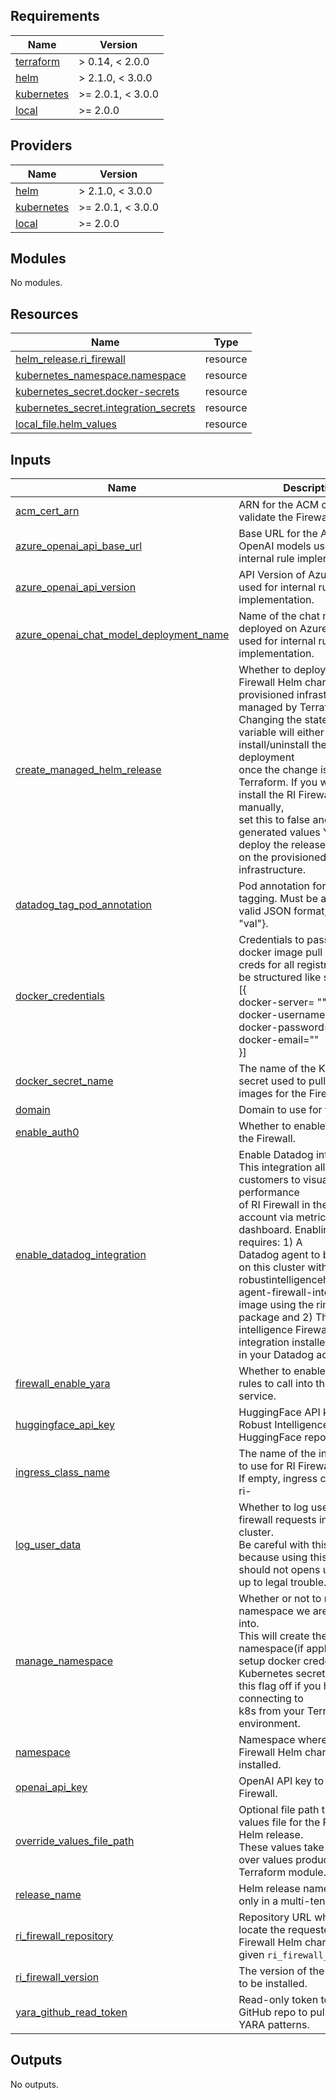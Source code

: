 <!-- BEGIN_TF_DOCS -->
## Requirements

| Name | Version |
|------|---------|
| <a name="requirement_terraform"></a> [terraform](#requirement\_terraform) | > 0.14, < 2.0.0 |
| <a name="requirement_helm"></a> [helm](#requirement\_helm) | > 2.1.0, < 3.0.0 |
| <a name="requirement_kubernetes"></a> [kubernetes](#requirement\_kubernetes) | >= 2.0.1, < 3.0.0 |
| <a name="requirement_local"></a> [local](#requirement\_local) | >= 2.0.0 |

## Providers

| Name | Version |
|------|---------|
| <a name="provider_helm"></a> [helm](#provider\_helm) | > 2.1.0, < 3.0.0 |
| <a name="provider_kubernetes"></a> [kubernetes](#provider\_kubernetes) | >= 2.0.1, < 3.0.0 |
| <a name="provider_local"></a> [local](#provider\_local) | >= 2.0.0 |

## Modules

No modules.

## Resources

| Name | Type |
|------|------|
| [helm_release.ri_firewall](https://registry.terraform.io/providers/hashicorp/helm/latest/docs/resources/release) | resource |
| [kubernetes_namespace.namespace](https://registry.terraform.io/providers/hashicorp/kubernetes/latest/docs/resources/namespace) | resource |
| [kubernetes_secret.docker-secrets](https://registry.terraform.io/providers/hashicorp/kubernetes/latest/docs/resources/secret) | resource |
| [kubernetes_secret.integration_secrets](https://registry.terraform.io/providers/hashicorp/kubernetes/latest/docs/resources/secret) | resource |
| [local_file.helm_values](https://registry.terraform.io/providers/hashicorp/local/latest/docs/resources/file) | resource |

## Inputs

| Name | Description | Type | Default | Required |
|------|-------------|------|---------|:--------:|
| <a name="input_acm_cert_arn"></a> [acm\_cert\_arn](#input\_acm\_cert\_arn) | ARN for the ACM cert to validate the Firewall domain. | `string` | n/a | yes |
| <a name="input_azure_openai_api_base_url"></a> [azure\_openai\_api\_base\_url](#input\_azure\_openai\_api\_base\_url) | Base URL for the Azure OpenAI models used for internal rule implementation. | `string` | n/a | yes |
| <a name="input_azure_openai_api_version"></a> [azure\_openai\_api\_version](#input\_azure\_openai\_api\_version) | API Version of Azure OpenAI used for internal rule implementation. | `string` | n/a | yes |
| <a name="input_azure_openai_chat_model_deployment_name"></a> [azure\_openai\_chat\_model\_deployment\_name](#input\_azure\_openai\_chat\_model\_deployment\_name) | Name of the chat model deployed on Azure OpenAI used for internal rule implementation. | `string` | n/a | yes |
| <a name="input_create_managed_helm_release"></a> [create\_managed\_helm\_release](#input\_create\_managed\_helm\_release) | Whether to deploy a RI Firewall Helm chart onto the provisioned infrastructure managed by Terraform.<br>  Changing the state of this variable will either install/uninstall the RI Firewall deployment<br>  once the change is applied in Terraform. If you want to install the RI Firewall package manually,<br>  set this to false and use the generated values YAML file to deploy the release<br>  on the provisioned infrastructure. | `bool` | `false` | no |
| <a name="input_datadog_tag_pod_annotation"></a> [datadog\_tag\_pod\_annotation](#input\_datadog\_tag\_pod\_annotation) | Pod annotation for Datadog tagging. Must be a string in valid JSON format, e.g. {"tag": "val"}. | `string` | `""` | no |
| <a name="input_docker_credentials"></a> [docker\_credentials](#input\_docker\_credentials) | Credentials to pass into docker image pull secrets. Has creds for all registries. Must be structured like so:<br>  [{<br>    docker-server= "",<br>    docker-username="",<br>    docker-password="",<br>    docker-email=""<br>  }] | `list(map(string))` | n/a | yes |
| <a name="input_docker_secret_name"></a> [docker\_secret\_name](#input\_docker\_secret\_name) | The name of the Kubernetes secret used to pull the Docker images for the Firewall. | `string` | `"rimecreds"` | no |
| <a name="input_domain"></a> [domain](#input\_domain) | Domain to use for the Firewall. | `string` | n/a | yes |
| <a name="input_enable_auth0"></a> [enable\_auth0](#input\_enable\_auth0) | Whether to enable auth0 for the Firewall. | `bool` | `true` | no |
| <a name="input_enable_datadog_integration"></a> [enable\_datadog\_integration](#input\_enable\_datadog\_integration) | Enable Datadog integration. This integration allows customers to visualize the performance<br>  of RI Firewall in their Datadog account via metrics and dashboard. Enabling this flag requires: 1) A<br>  Datadog agent to be installed on this cluster with the robustintelligencehq/datadog-agent-firewall-integration<br>  image using the rime-extras package and 2) The Robust intelligence Firewall integration installed<br>  in your Datadog account. | `bool` | `false` | no |
| <a name="input_firewall_enable_yara"></a> [firewall\_enable\_yara](#input\_firewall\_enable\_yara) | Whether to enable firewall rules to call into the YARA service. | `bool` | `true` | no |
| <a name="input_huggingface_api_key"></a> [huggingface\_api\_key](#input\_huggingface\_api\_key) | HuggingFace API key to Robust Intelligence's private HuggingFace repo. | `string` | n/a | yes |
| <a name="input_ingress_class_name"></a> [ingress\_class\_name](#input\_ingress\_class\_name) | The name of the ingress class to use for RI Firewall services. If empty, ingress class will be ri-<namespace> | `string` | `""` | no |
| <a name="input_log_user_data"></a> [log\_user\_data](#input\_log\_user\_data) | Whether to log user data for firewall requests in this cluster.<br>  Be careful with this option, because using this when we should not opens us<br>  up to legal trouble. | `bool` | `false` | no |
| <a name="input_manage_namespace"></a> [manage\_namespace](#input\_manage\_namespace) | Whether or not to manage the namespace we are installing into.<br>  This will create the namespace(if applicable), setup docker credentials as a<br>  Kubernetes secret etc. Turn this flag off if you have trouble connecting to<br>  k8s from your Terraform environment. | `bool` | `true` | no |
| <a name="input_namespace"></a> [namespace](#input\_namespace) | Namespace where the RI Firewall Helm chart will be installed. | `string` | n/a | yes |
| <a name="input_openai_api_key"></a> [openai\_api\_key](#input\_openai\_api\_key) | OpenAI API key to use for Firewall. | `string` | n/a | yes |
| <a name="input_override_values_file_path"></a> [override\_values\_file\_path](#input\_override\_values\_file\_path) | Optional file path to override values file for the RI Firewall Helm release.<br>  These values take precedence over values produced by the Terraform module. | `string` | `""` | no |
| <a name="input_release_name"></a> [release\_name](#input\_release\_name) | Helm release name. Required only in a multi-tenant setting | `string` | `"ri-firewall"` | no |
| <a name="input_ri_firewall_repository"></a> [ri\_firewall\_repository](#input\_ri\_firewall\_repository) | Repository URL where to locate the requested RI Firewall Helm chart for the given `ri_firewall_version`. | `string` | n/a | yes |
| <a name="input_ri_firewall_version"></a> [ri\_firewall\_version](#input\_ri\_firewall\_version) | The version of the RI Firewall to be installed. | `string` | n/a | yes |
| <a name="input_yara_github_read_token"></a> [yara\_github\_read\_token](#input\_yara\_github\_read\_token) | Read-only token to rime-yara GitHub repo to pull latest YARA patterns. | `string` | n/a | yes |

## Outputs

No outputs.
<!-- END_TF_DOCS -->
